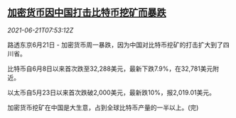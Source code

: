 <!--1624262463000-->
[加密货币因中国打击比特币挖矿而暴跌](https://cn.reuters.com/article/cryptocurrency-0621-mon-idCNKCS2DX0MB)
------

<div><i>2021-06-21T07:53:12Z</i></div><p>路透东京6月21日 - 加密货币周一暴跌，因为中国对比特币挖矿的打击扩大到了四川省。</p><p>比特币自6月8日以来首次跌至32,288美元，最新下跌7.9%，在32,781美元附近。</p><p>以太币自5月23日以来首次跌破2,000美元，最新跌10%，报2,019.01美元。</p><p>加密货币挖矿在中国是大生意，占到全球比特币产量的一半以上。(完)</p>
